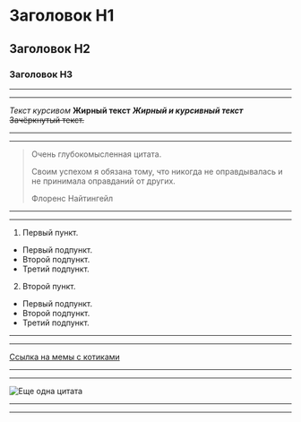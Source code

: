 # Заголовок H1
## Заголовок H2
### Заголовок H3

---
___

*Текст курсивом* 
**Жирный текст** 
***Жирный и курсивный текст***
~~Зачёркнутый текст.~~

---
___

> Очень глубокомысленная цитата. 
>
>Своим успехом я обязана тому, что никогда не оправдывалась и не принимала оправданий от других.
>
> Флоренс Найтингейл

---
___

1. Первый пункт.
- Первый подпункт.
- Второй подпункт.
- Третий подпункт.
2. Второй пункт.
- Первый подпункт.
- Второй подпункт.
- Третий подпункт.
 
---
___

[Ссылка на мемы с котиками](https://saltmag.ru/lifestyle/fun/6373-luchshie-memy-s-kotami/?ysclid=ld231zsycg612875886)

---
___

![Еще одна цитата](https://yandex.by/images/search?text=%D1%86%D0%B8%D1%82%D0%B0%D1%82%D1%8B%20%D0%B2%20%D0%BA%D0%B0%D1%80%D1%82%D0%B8%D0%BD%D0%BA%D0%B0%D1%85&from=tabbar&pos=33&img_url=http%3A%2F%2Fproprikol.ru%2Fwp-content%2Fuploads%2F2020%2F03%2Fkartinki-aforizmy-pro-zhizn-9.jpg&rpt=simage&lr=157)


---
___




